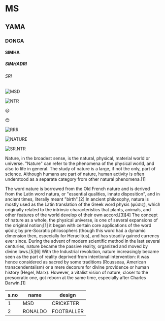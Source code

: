 # MS
## YAMA
### DONGA
#### SIMHA
##### SIMHADRI
###### SRI

![MSD](https://images.firstpost.com/wp-content/uploads/2020/08/Virat-Kohli-MS-Dhoni-India-Reuters-1024.jpg)

![NTR](https://static.toiimg.com/thumb/msid-72979302,width-1200,height-900,resizemode-4/.jpg)

:smiley:

:blush:

![RRR](https://images.indianexpress.com/2021/01/rrr-release-date-1200.jpg)

![NATURE](https://encrypted-tbn0.gstatic.com/images?q=tbn:ANd9GcQhTf-LPgUQLy133RnozYiXEoYnpkS0u80OYw&usqp=CAU)

![SR.NTR](http://andhraportal.org/wp-content/uploads/2016/09/ntr.jpg)

Nature, in the broadest sense, is the natural, physical, material world or universe. "Nature" can refer to the phenomena of the physical world, and also to life in general. The study of nature is a large, if not the only, part of science. Although humans are part of nature, human activity is often understood as a separate category from other natural phenomena.[1]

The word nature is borrowed from the Old French nature and is derived from the Latin word natura, or "essential qualities, innate disposition", and in ancient times, literally meant "birth".[2] In ancient philosophy, natura is mostly used as the Latin translation of the Greek word physis (φύσις), which originally related to the intrinsic characteristics that plants, animals, and other features of the world develop of their own accord.[3][4] The concept of nature as a whole, the physical universe, is one of several expansions of the original notion;[1] it began with certain core applications of the word φύσις by pre-Socratic philosophers (though this word had a dynamic dimension then, especially for Heraclitus), and has steadily gained currency ever since. During the advent of modern scientific method in the last several centuries, nature became the passive reality, organized and moved by divine laws.[5][6] With the Industrial revolution, nature increasingly became seen as the part of reality deprived from intentional intervention: it was hence considered as sacred by some traditions (Rousseau, American transcendentalism) or a mere decorum for divine providence or human history (Hegel, Marx). However, a vitalist vision of nature, closer to the presocratic one, got reborn at the same time, especially after Charles Darwin.[1]


s.no|name|design
----|----|------
1|MSD|CRICKETER
2|RONALDO|FOOTBALLER



